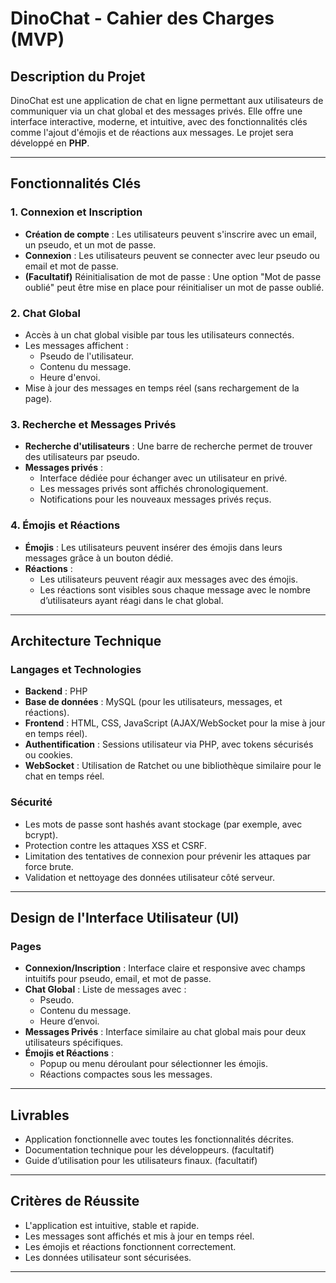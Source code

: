 # DinoChat - Cahier des Charges (MVP)

## Description du Projet
DinoChat est une application de chat en ligne permettant aux utilisateurs de communiquer via un chat global et des messages privés. Elle offre une interface interactive, moderne, et intuitive, avec des fonctionnalités clés comme l'ajout d'émojis et de réactions aux messages. Le projet sera développé en **PHP**.

---

## Fonctionnalités Clés

### 1. Connexion et Inscription
- **Création de compte** : Les utilisateurs peuvent s'inscrire avec un email, un pseudo, et un mot de passe.
- **Connexion** : Les utilisateurs peuvent se connecter avec leur pseudo ou email et mot de passe.
- **(Facultatif)** Réinitialisation de mot de passe : Une option "Mot de passe oublié" peut être mise en place pour réinitialiser un mot de passe oublié.

### 2. Chat Global
- Accès à un chat global visible par tous les utilisateurs connectés.
- Les messages affichent :
  - Pseudo de l'utilisateur.
  - Contenu du message.
  - Heure d'envoi.
- Mise à jour des messages en temps réel (sans rechargement de la page).

### 3. Recherche et Messages Privés
- **Recherche d'utilisateurs** : Une barre de recherche permet de trouver des utilisateurs par pseudo.
- **Messages privés** :
  - Interface dédiée pour échanger avec un utilisateur en privé.
  - Les messages privés sont affichés chronologiquement.
  - Notifications pour les nouveaux messages privés reçus.

### 4. Émojis et Réactions
- **Émojis** : Les utilisateurs peuvent insérer des émojis dans leurs messages grâce à un bouton dédié.
- **Réactions** :
  - Les utilisateurs peuvent réagir aux messages avec des émojis.
  - Les réactions sont visibles sous chaque message avec le nombre d’utilisateurs ayant réagi dans le chat global.

---

## Architecture Technique

### Langages et Technologies
- **Backend** : PHP
- **Base de données** : MySQL (pour les utilisateurs, messages, et réactions).
- **Frontend** : HTML, CSS, JavaScript (AJAX/WebSocket pour la mise à jour en temps réel).
- **Authentification** : Sessions utilisateur via PHP, avec tokens sécurisés ou cookies.
- **WebSocket** : Utilisation de Ratchet ou une bibliothèque similaire pour le chat en temps réel.

### Sécurité
- Les mots de passe sont hashés avant stockage (par exemple, avec bcrypt).
- Protection contre les attaques XSS et CSRF.
- Limitation des tentatives de connexion pour prévenir les attaques par force brute.
- Validation et nettoyage des données utilisateur côté serveur.

---

## Design de l'Interface Utilisateur (UI)

### Pages
- **Connexion/Inscription** : Interface claire et responsive avec champs intuitifs pour pseudo, email, et mot de passe.
- **Chat Global** : Liste de messages avec :
  - Pseudo.
  - Contenu du message.
  - Heure d’envoi.
- **Messages Privés** : Interface similaire au chat global mais pour deux utilisateurs spécifiques.
- **Émojis et Réactions** :
  - Popup ou menu déroulant pour sélectionner les émojis.
  - Réactions compactes sous les messages.

---

## Livrables
- Application fonctionnelle avec toutes les fonctionnalités décrites.
- Documentation technique pour les développeurs. (facultatif)
- Guide d’utilisation pour les utilisateurs finaux. (facultatif)


---

## Critères de Réussite
- L'application est intuitive, stable et rapide.
- Les messages sont affichés et mis à jour en temps réel.
- Les émojis et réactions fonctionnent correctement.
- Les données utilisateur sont sécurisées.

---
